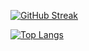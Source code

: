 [![GitHub Streak](http://github-readme-streak-stats.herokuapp.com?user=decoles&theme=dark&background=000000)](https://git.io/streak-stats)

[![Top Langs](https://github-readme-stats.vercel.app/api/top-langs/?username=decoles&layout=compact&theme=vision-friendly-dark)](https://github.com/anuraghazra/github-readme-stats)
